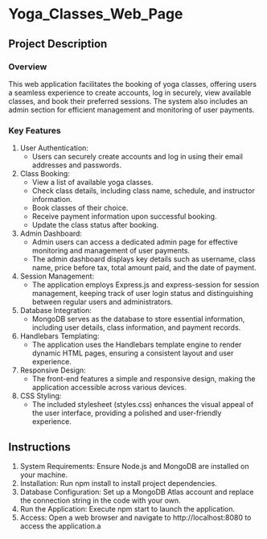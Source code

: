 # Yoga_Classes_Web_Page

## Project Description
### Overview
This web application facilitates the booking of yoga classes, offering users a seamless experience to create accounts, log in securely, view available classes, and book their preferred sessions. The system also includes an admin section for efficient management and monitoring of user payments.

### Key Features
1. User Authentication:
    * Users can securely create accounts and log in using their email addresses and passwords.
2. Class Booking:
   * View a list of available yoga classes.
   * Check class details, including class name, schedule, and instructor information.
   * Book classes of their choice.
   * Receive payment information upon successful booking.
   * Update the class status after booking.
3. Admin Dashboard:
   * Admin users can access a dedicated admin page for effective monitoring and management of user payments.
   * The admin dashboard displays key details such as username, class name, price before tax, total amount paid, and the date of payment.
4. Session Management:
   * The application employs Express.js and express-session for session management, keeping track of user login status and distinguishing between regular users and administrators.
5. Database Integration:
   * MongoDB serves as the database to store essential information, including user details, class information, and payment records.
6. Handlebars Templating:
   * The application uses the Handlebars template engine to render dynamic HTML pages, ensuring a consistent layout and user experience.
7. Responsive Design:
   * The front-end features a simple and responsive design, making the application accessible across various devices.
8. CSS Styling:
   * The included stylesheet (styles.css) enhances the visual appeal of the user interface, providing a polished and user-friendly experience.

## Instructions
1. System Requirements: Ensure Node.js and MongoDB are installed on your machine.
2. Installation: Run npm install to install project dependencies.
3. Database Configuration: Set up a MongoDB Atlas account and replace the connection string in the code with your own.
4. Run the Application: Execute npm start to launch the application.
5. Access: Open a web browser and navigate to http://localhost:8080 to access the application.a
